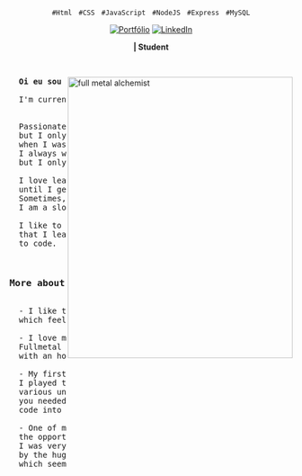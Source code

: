 <p align="center">
  <code>#Html</code> &nbsp;
  <code>#CSS</code> &nbsp;
  <code>#JavaScript</code> &nbsp;
  <code>#NodeJS</code> &nbsp;
  <code>#Express</code> &nbsp;
  <code>#MySQL</code>
</p>

<!-- Icons -->
<div align="center">
  <a href="" title="">
    <img alt="Portfólio" src=""></a>
 
  <a href="https://www.linkedin.com/in/gabriel-silva-39a71b217/" title="Conect with me">
    <img alt="LinkedIn" src="https://img.shields.io/badge/Linked--In-%20%20%20%20-blue"></a>
</div>

<!-- Title -->
<div align="center">
  <p>
    <strong>| Student</strong>
  </p>
</div>

&nbsp;

<img
  src="https://64.media.tumblr.com/a93bbaacc1057fdbb5febb1cba27ee47/tumblr_o78qr44Yl91rnbh24o2_540.gif"
  min-width="400px"
  width="400px"
  height="500px"
  align="right"
  alt="full metal alchemist"
/>

<!-- Main Content -->
<pre align="justify">
  <strong>Oi eu sou GEGDS 👋🏽</strong>

  I'm currently studying node.js | express | ejs


  Passionate about technology, 
  but I only had contact with a computer
  when I was 16.
  I always wanted to study in the area,
  but I only had the means after I was 24.

  I love learning and focus on new things 
  until I get good at them. 
  Sometimes, depending on the subject, 
  I am a slow learner or a fast learner.

  I like to implement new things 
  that I learn to find a better way 
  to code.
</pre>

<pre width="100%">
  <h3>More about me</h3>
  - I like to code while listening to rain songs,
  which feels strange when the weather is very hot

  - I love manga. My current big three are 
  Fullmetal Alchemist, One Piece, and Jujutsu Kaisen, 
  with an honorable mention to Blue Lock

  - My first encounter with programming was when 
  I played the game Mugen, which featured characters from 
  various universes. To add a character to the game,
  you needed to copy and paste the character's 
  code into the right place in the game files.

  - One of my main interests in programming is 
  the opportunity for continued studies. At first, 
  I was very happy with it, but then I felt a little overwhelmed
  by the huge amount of subjects there are to study,
  which seems a bit contradictory

</pre>
